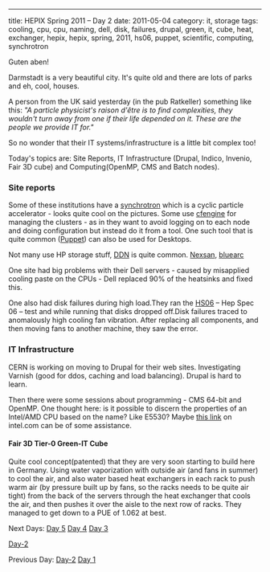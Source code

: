 ---
title: HEPIX Spring 2011 – Day 2
date: 2011-05-04
category: it, storage
tags: cooling, cpu, cpu, naming, dell, disk, failures, drupal, green, it, cube, heat, exchanger, hepix, hepix, spring, 2011, hs06, puppet, scientific, computing, synchrotron

Guten aben!

Darmstadt is a very beautiful city. It's quite old and there are lots of parks and eh, cool, houses.

A person from the UK said yesterday (in the pub Ratkeller) something like this: _"A particle physicist's raison d'être is to find complexities, they wouldn't turn away from one if their life depended on it. These are the people we provide IT for."_

So no wonder that their IT systems/infrastructure is a little bit complex too!

Today's topics are: Site Reports, IT Infrastructure (Drupal, Indico, Invenio, Fair 3D cube) and Computing(OpenMP, CMS and Batch nodes).

### Site reports

Some of these institutions have a [synchrotron](http://en.wikipedia.org/wiki/Synchrotron "on wikipedia") which is a cyclic particle accelerator - looks quite cool on the pictures. Some use [cfengine](http://en.wikipedia.org/wiki/Cfengine "on wikipedia") for managing the clusters - as in they want to avoid logging on to each node and doing configuration but instead do it from a tool. One such tool that is quite common ([Puppet](http://en.wikipedia.org/wiki/Puppet_(software) "on wikipedia")) can also be used for Desktops.

Not many use HP storage stuff, [DDN](http://www.datadirectnet.com/ "datadirect.com") is quite common. [Nexsan](http://www.nexsan.com/ "nexsan.com"), [bluearc](http://bluearc.com/ ".com")

One site had big problems with their Dell servers - caused by misapplied cooling paste on the CPUs - Dell replaced 90% of the heatsinks and fixed this.

One also had disk failures during high load.They ran the [HS06](https://twiki.cern.ch/twiki/bin/view/FIOgroup/TsiBenchHEPSPECWlcg "on cern wiki") – Hep Spec 06 – test and while running that disks dropped off.Disk failures traced to anomalously high cooling fan vibration. After replacing all components, and then moving fans to another machine, they saw the error.

### IT Infrastructure

CERN is working on moving to Drupal for their web sites. Investigating Varnish (good for ddos, caching and load balancing). Drupal is hard to learn.

Then there were some sessions about programming - CMS 64-bit and OpenMP. One thought here: is it possible to discern the properties of an Intel/AMD CPU based on the name? Like E5530? Maybe [this link](http://www.intel.com/products/processor_number/ "on intel.com") on intel.com can be of some assistance.

#### Fair 3D Tier-0 Green-IT Cube

Quite cool concept(patented) that they are very soon starting to build here in Germany. Using water vaporization with outside air (and fans in summer) to cool the air, and also water based heat exchangers in each rack to push warm air (by pressure built up by fans, so the racks needs to be quite air tight) from the back of the servers through the heat exchanger that cools the air, and then pushes it over the aisle to the next row of racks. They managed to get down to a PUE of 1.062 at best.

Next Days: [Day 5](https://www.guldmyr.com/hepix-spring-2011-%e2%80%93-day-5/ "day5") [Day 4](https://www.guldmyr.com/hepix-spring-2011-day-4/ "day4") [Day 3](https://www.guldmyr.com/hepix-spring-2011-%e2%80%93-day-3/ "day3")

[Day-2](https://www.guldmyr.com/hepix-spring-2011-%e2%80%93-day-2/ "day2")

Previous Day: [Day-2](https://www.guldmyr.com/hepix-spring-2011-%e2%80%93-day-2/ "day2") [Day 1](https://www.guldmyr.com/hepix-spring-2011-day-1/ "day1")
